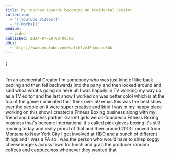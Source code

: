```yaml
---
title: My journey towards becoming an Accidental Creator
collection:
  - "[[YouTube Videos]]"
  - "[[Works]]"
medium:
  - video
published: 2024-07-29T00:00:00
URLs:
  - https://www.youtube.com/watch?v=JPdomacuKbk
---
```


###### 1

I'm an accidental Creator I'm somebody who was just kind of like back pedling and then fell backwards into the party and then looked around and said whoa what's going on here uh I was happily in TV working my way up as a TV editor and the last show I worked on was better colol which is at the top of the game nominated for I think over 50 emys this was the best show ever the people on it were super creative and kind I was in my happy place working on this show I created a Fitness Boxing business along with my friend and business partner Garrett girls we co-founded a Fitness Boxing business that's become International it's called pink gloves boxing it's still running today and really proud of that and then around 2013 I moved from Montana to New York City I got involved at HBO and a bunch of different things and I was a PA so I was the person who would have to shlep soggy cheeseburgers across town for lunch and grab the producer random coffees and cappuccinos whenever they wanted that
